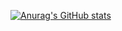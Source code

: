 [![Anurag's GitHub stats](https://github-readme-stats.vercel.app/api?username=RailgunBreaker&show_icons=true&theme=graywhit)](https://github.com/anuraghazra/github-readme-stats)
